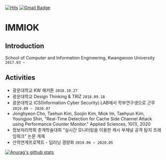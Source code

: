   <div>
	
  [![Hits](https://hits.seeyoufarm.com/api/count/incr/badge.svg?url=https%3A%2F%2Fgithub.com%2Fzzsza)](https://hits.seeyoufarm.com) 
[![Gmail Badge](https://img.shields.io/badge/Gmail-d14836?style=flat-square&logo=Gmail&logoColor=white&link=mailto:sophiacho525@gmail.com)](mailto:mo981014@gmail.com)	
  </div>
  
# IMMIOK
## Introduction
School of Computer and Information Engineering, Kwangwoon University ```2017.03 ~ ```

## Activities
- 광운대학교 KW 해커톤 ``` 2018.10.27 ```
- 광운대학교 Design Thinking & TRIZ ``` 2018.09.18 ```
- 광운대학교 ICS(Information Cyber Security) LAB에서 학부연구생으로 근무 ``` 2019.09 ~ 2020.07 ```
- Jonghyeon Cho, Taehun Kim, Soojin Kim, Miok Im, Taehyun Kim, Youngjoo Shin, "Real-Time Detection for Cache Side Channel Attack using Performance Counter Monitor." Applied Sciences, 10(1), 2020
- 정보처리학회 춘계학술대회 “실시간 모니터링을 이용한 캐시 부채널 공격 탐지 프레임워크” 논문 게재
- 산학연계프로젝트 - 딥러닝 경량화 ```2019.06 ~ 2020.05 ```


[![Anurag's github stats](https://github-readme-stats.vercel.app/api?username=mioky)](https://github.com/anuraghazra/github-readme-stats)
<!--
**mioky/mioky** is a ✨ _special_ ✨ repository because its `README.md` (this file) appears on your GitHub profile.

Here are some ideas to get you started:

- 🔭 I’m currently working on ...
- 🌱 I’m currently learning ...
- 👯 I’m looking to collaborate on ...
- 🤔 I’m looking for help with ...
- 💬 Ask me about ...
- 📫 How to reach me: ...
- 😄 Pronouns: ...
- ⚡ Fun fact: ...
-->
